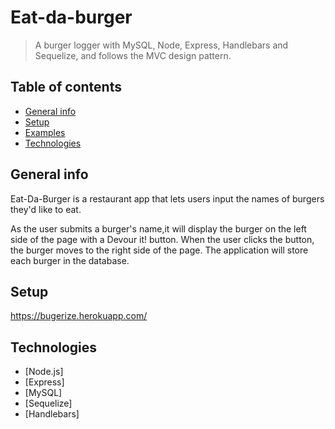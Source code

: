 # Eat-da-burger

>A burger logger with MySQL, Node, Express, Handlebars and Sequelize, and follows the MVC design pattern.

## Table of contents

* [General info](#general-info)
* [Setup](#setup)
* [Examples](#examples)
* [Technologies](#technologies)


## General info

Eat-Da-Burger is a restaurant app that lets users input the names of burgers they'd like to eat.

As the user submits a burger's name,it will display the burger on the left side of the page with a Devour it! button. When the user clicks the button, the burger moves to the right side of the page. The application will store each burger in the database. 


## Setup

https://bugerize.herokuapp.com/


## Technologies

* [Node.js]
* [Express]
* [MySQL]
* [Sequelize]
* [Handlebars]


